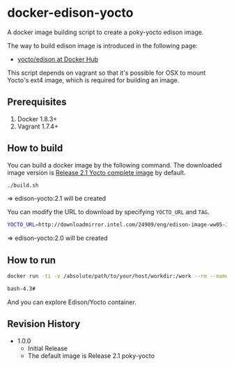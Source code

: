 docker-edison-yocto
===

A docker image building script to create a poky-yocto edison image.

The way to build edison image is introduced in the following page:

- [yocto/edison at Docker Hub](https://hub.docker.com/r/yocto/edison/)

This script depends on vagrant so that it's possible for OSX to mount Yocto's ext4 image, which is required for building an image.

## Prerequisites

1. Docker 1.8.3+
1. Vagrant 1.7.4+

## How to build

You can build a docker image by the following command. The downloaded image version is [Release 2.1 Yocto complete image](https://software.intel.com/en-us/iot/hardware/edison/downloads) by default.

```bash
./build.sh
```
=> edison-yocto:2.1 will be created

You can modify the URL to download by specifying `YOCTO_URL` and `TAG`.

```bash
YOCTO_URL=http://downloadmirror.intel.com/24909/eng/edison-image-ww05-15.zip TAG=2.0 ./build.sh
```
=> edison-yocto:2.0 will be created

## How to run

```bash
docker run -ti -v /absolute/path/to/your/host/workdir:/work --rm --name edison edison-yocto:2.1 bash

bash-4.3# 
```

And you can explore Edison/Yocto container.

## Revision History

* 1.0.0
  - Initial Release
  - The default image is Release 2.1 poky-yocto
